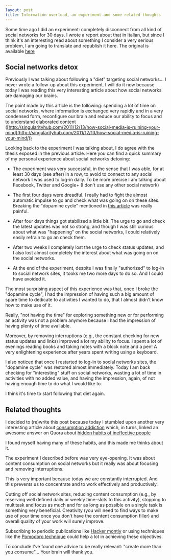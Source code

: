 ```yaml
---
layout: post
title: Information overload, an experiment and some related thoughts
---
```


Some time ago I did an experiment: completely disconnect from all kind of social networks for 30 days. I wrote a report about that in Italian, but since I think it's an interesting read about something I consider a very serious problem, I am going to translate and republish it here. The original is available [here](http://bonifacemillian.tumblr.com/post/14418713592/social-networks-detox-was-dieta)

Social networks detox
---------------------

Previously I was talking about following a "diet" targeting social networks... I never wrote a follow-up about this experiment. I will do it now because today I was reading this very interesting article about how social networks are damaging our brains.

The point made by this article is the following: spending a lot of time on social networks, where information is exchanged very rapidly and in a very condensed form, reconfigure our brain and reduce our ability to focus and to understand elaborated content ([http://singularityhub.com/2011/12/13/how-social-media-is-ruining-your-mind](http://singularityhub.com/2011/12/13/how-social-media-is-ruining-your-mind/))

Looking back to the experiment I was talking about, I do agree with the thesis exposed in the previous article. Here you can find a quick summary of my personal experience about social networks detoxing:

* The experiment was very successful, in the sense that I was able, for at least 30 days (see after) in a row, to avoid to connect to any social network I was used to log-in daily. To be more precise I am talking about Facebook, Twitter and Google+ (I don't use any other social network)

* The first four days were dreadful. I really had to fight the almost automatic impulse to go and check what was going on on these sites. Breaking the "dopamine cycle" mentioned in [this article](http://www.simplyzesty.com/technology/the-science-behind-your-internet-addiction/) was really painful.

* After four days things got stabilized a little bit. The urge to go and check the latest updates was not so strong, and though I was still curious about what was "happening" on the social networks, I could relatively easily refrain to go an check them.

* After two weeks I completely lost the urge to check status updates, and I also lost almost completely the interest about what was going on on the social networks.

* At the end of the experiment, despite I was finally "authorized" to log-in to social network sites, it tooks me two more days to do so. And I could have avoided it.

The most surprising aspect of this experience was that, once I broke the "dopamine cycle", I had the impression of having such a big amount of spare time to dedicate to activities I wanted to do, that I almost didn't know how to make use of it.

Really, "not having the time" for exploring something new or for performing an activity was not a problem anymore because I had the impression of having plenty of time available.

Moreover, by removing interruptions (e.g., the constant checking for new status updates and links) improved a lot my ability to focus. I spent a lot of evenings reading books and taking notes with a block note and a pen! A very enlightening experience after years spent writing using a keyboard.

I also noticed that once I restarted to log-in to social networks sites, the "dopamine cycle" was restored almost immediately. Today I am back checking for "interesting" stuff on social networks, wasting a lot of time in activities with no added value, and having the impression, again, of not having enough time to do what I would like to.

I think it's time to start following that diet again.

Related thoughts
----------------

I decided to (re)write this post because today I stumbled upon another very interesting article about [consumption addiction](http://phuu.net/2012/03/28/consumption-addiction.html) which, in turns, linked an awesome answer on Quora about [hidden habits of ineffective people](http://www.quora.com/Chris-Wake/Posts/Hidden-habits-of-ineffective-people)

I found myself having many of these habits, and this made me thinks about it.

The experiment I described before was very eye-opening. It was about content consumption on social networks but it really was about focusing and removing interruptions.

This is very important because today we are constantly interrupted. And this prevents us to concentrate and to work effectively and productively.

Cutting off social network sites, reducing content consumption (e.g., by reserving well defined daily or weekly time-slots to this activity), stopping to multitask and focus as much and for as long as possible on a single task is something very beneficial. Creativity (you will need to find ways to make use of your time once you don't have the content consumption filler) and overall quality of your work will surely improve.

Subscribing to periodic publications like [Hacker montly](http://hackermonthly.com/) or using techniques like the [Pomodoro technique](http://www.pomodorotechnique.com/) could help a lot in achieving these objectives. 

To conclude I've found one advice to be really relevant: "create more than you consume"... Your brain will thank you.
